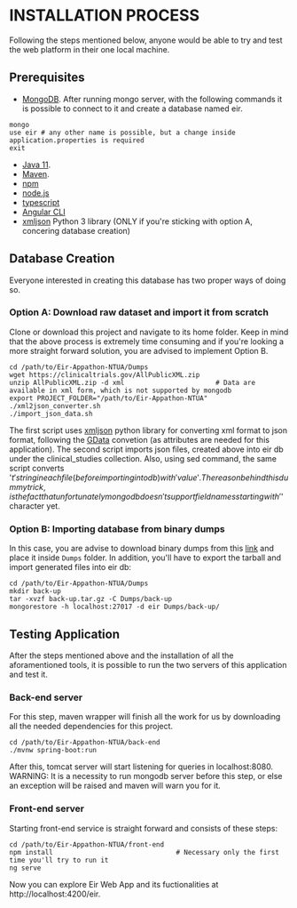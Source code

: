 # INSTALLATION PROCESS

Following the steps mentioned below, anyone would be able to try and test the web platform in their one local machine.

## Prerequisites

* [MongoDB](https://docs.mongodb.com/manual/installation/). After running mongo server, with the following commands it is possible to connect to it and create a database named eir.
```
mongo
use eir # any other name is possible, but a change inside application.properties is required
exit
```
* [Java 11](https://www.oracle.com/java/technologies/javase-jdk11-downloads.html).
* [Maven](https://maven.apache.org/install.html).
* [npm](https://www.npmjs.com/get-npm)
* [node.js](https://nodejs.org/en/)
* [typescript](https://www.npmjs.com/package/typescript)
* [Angular CLI](https://cli.angular.io/)
* [xmljson](https://pypi.org/project/xmljson/) Python 3 library (ONLY if you're sticking with option A, concering database creation)

## Database Creation

Everyone interested in creating this database has two proper ways of doing so.

### Option A: Download raw dataset and import it from scratch
Clone or download this project and navigate to its home folder. Keep in mind that the above process is extremely time consuming and if you're looking a more straight forward solution, you are advised to implement Option B.

```
cd /path/to/Eir-Appathon-NTUA/Dumps
wget https://clinicaltrials.gov/AllPublicXML.zip
unzip AllPublicXML.zip -d xml                       # Data are available in xml form, which is not supported by mongodb
export PROJECT_FOLDER="/path/to/Eir-Appathon-NTUA"
./xml2json_converter.sh
./import_json_data.sh
```
The first script uses [xmljson](https://pypi.org/project/xmljson/) python library for converting xml format to json format, following the [GData](http://wiki.open311.org/JSON_and_XML_Conversion/) convetion (as attributes are needed for this application).
The second script imports json files, created above into eir db under the clinical_studies collection. Also, using sed command, the same script converts '$t' string in each file (before importing into db) with 'value'.
The reason behind this dummy trick, is the fact that unfortunately mongodb doesn't support field names starting with '$' character yet.

### Option B: Importing database from binary dumps

In this case, you are advise to download binary dumps from this [link]() and place it inside `Dumps` folder. In addition, you'll have to export the tarball and import generated files into eir db:

```
cd /path/to/Eir-Appathon-NTUA/Dumps
mkdir back-up
tar -xvzf back-up.tar.gz -C Dumps/back-up
mongorestore -h localhost:27017 -d eir Dumps/back-up/
```

## Testing Application
After the steps mentioned above and the installation of all the aforamentioned tools, it is possible to run the two servers of this application and test it.

### Back-end server
For this step, maven wrapper will finish all the work for us by downloading all the needed dependencies for this project.
```
cd /path/to/Eir-Appathon-NTUA/back-end
./mvnw spring-boot:run
```
After this, tomcat server will start listening for queries in localhost:8080. 
WARNING: It is a necessity to run mongodb server before this step, or else an exception will be raised and maven will warn you for it.

### Front-end server
Starting front-end service is straight forward and consists of these steps:

```
cd /path/to/Eir-Appathon-NTUA/front-end
npm install                               # Necessary only the first time you'll try to run it
ng serve
```
Now you can explore Eir Web App and its fuctionalities at http://localhost:4200/eir.

